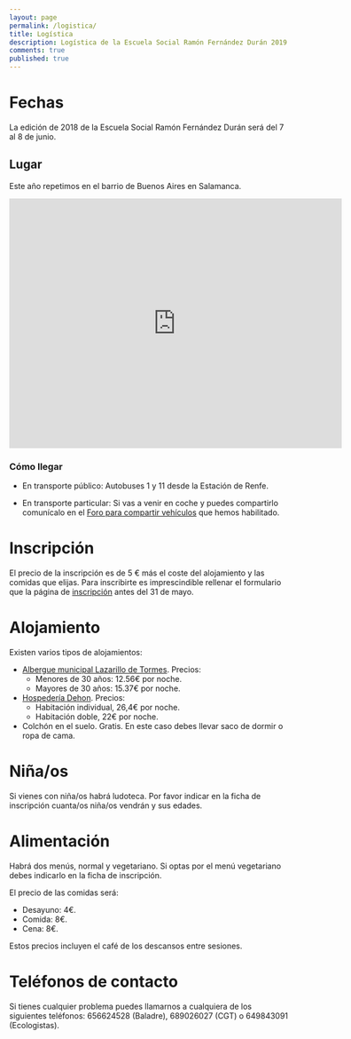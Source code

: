 ```yaml
---
layout: page
permalink: /logistica/
title: Logística
description: Logística de la Escuela Social Ramón Fernández Durán 2019
comments: true
published: true
---
```


# Fechas

La edición de 2018 de la Escuela Social Ramón Fernández Durán será del 7 al 8 de junio.

## Lugar

Este año repetimos en el barrio de Buenos Aires en Salamanca.

<div style="text-align: center">
<iframe src="https://www.google.com/maps/embed?pb=!1m18!1m12!1m3!1d3013.1977509864723!2d-5.706923680712986!3d40.95524655560456!2m3!1f0!2f0!3f0!3m2!1i1024!2i768!4f13.1!3m3!1m2!1s0xd3f27bdd89fdd87%3A0x93cddc2fd3cbcb55!2sASDECOBA!5e0!3m2!1ses!2ses!4v1518954592467" width="600" height="450" frameborder="0" style="border:0"></iframe>
</div>

### Cómo llegar

- En transporte público: Autobuses 1 y 11 desde la Estación de Renfe.

- En transporte particular: Si vas a venir en coche y puedes compartirlo comunícalo en el [Foro para compartir vehículos](/compartir-vehiculo.html) que hemos habilitado.

# Inscripción

El precio de la inscripción es de 5 € más el coste del alojamiento y las comidas que elijas. Para inscribirte es imprescindible rellenar el formulario que la página de [inscripción](/inscripcion/index.html) antes del 31 de mayo.

# Alojamiento

Existen varios tipos de alojamientos:

- [Albergue municipal Lazarillo de Tormes](http://www.alberguesalamancamunicipal.com/). Precios:
  - Menores de 30 años: 12.56€ por noche.
  - Mayores de 30 años: 15.37€ por noche.
- [Hospedería Dehon](http://www.hospederiadehon.com/). Precios:
  - Habitación individual, 26,4€ por noche.
  - Habitación doble, 22€ por noche.
- Colchón en el suelo. Gratis. En este caso debes llevar saco de dormir o ropa de cama.

# Niña/os

Si vienes con niña/os habrá ludoteca. Por favor indicar en la ficha de inscripción cuanta/os niña/os vendrán y sus edades.

# Alimentación

Habrá dos menús, normal y vegetariano. Si optas por el menú vegetariano debes indicarlo en la ficha de inscripción.

El precio de las comidas será:

- Desayuno: 4€.
- Comida: 8€.
- Cena: 8€.

Estos precios incluyen el café de los descansos entre sesiones.

# Teléfonos de contacto

Si tienes cualquier problema puedes llamarnos a cualquiera de los siguientes teléfonos: 656624528 (Baladre), 689026027 (CGT) o 649843091 (Ecologistas).
